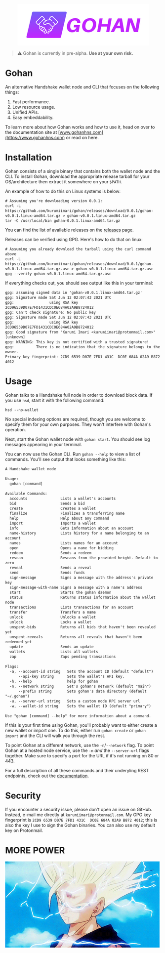 <p align="center">
	<img src="./images/gohan.png">
</p>

> ⚠️ Gohan is currently in pre-alpha. **Use at your own risk.**

# Gohan

An alternative Handshake wallet node and CLI that focuses on the following things:

1. Fast performance.
2. Low resource usage.
3. Unified APIs.
4. Easy embeddability.


To learn more about how Gohan works and how to use it, head on over to the documentation site at [www.gohanhns.com](https://www.gohanhns.com) or read on here.

# Installation

Gohan consists of a single binary that contains both the wallet node and the CLI. To install Gohan, download the appropriate release tarball for your OS/architecture then extract it somewhere on your `$PATH`.

An example of how to do this on Linux systems is below:

```shell
# Assuming you're downloading version 0.0.1:
curl -L https://github.com/kurumiimari/gohan/releases/download/0.0.1/gohan-v0.0.1.linux-amd64.tar.gz > gohan-v0.0.1.linux-amd64.tar.gz
tar -C /usr/local/bin gohan-0.0.1.linux-amd64.tar.gz
```

You can find the list of available releases on the [releases](https://github.com/kurumiimari/gohan/releases) page.

Releases can be verified using GPG. Here's how to do that on linux:

```shell
# Assuming you already download the tarball using the curl command above
curl -L https://github.com/kurumiimari/gohan/releases/download/0.0.1/gohan-v0.0.1.linux-amd64.tar.gz.asc > gohan-v0.0.1.linux-amd64.tar.gz.asc
gpg --verify gohan-v0.0.1.linux-amd64.tar.gz.asc
```

If everything checks out, you should see output like this in your terminal:

```
gpg: assuming signed data in 'gohan-v0.0.1.linux-amd64.tar.gz'
gpg: Signature made Sat Jun 12 02:07:43 2021 UTC
gpg:                using RSA key 2CD96539D07E7FD1431CDC0E684A02A9B8724012
gpg: Can't check signature: No public key
gpg: Signature made Sat Jun 12 02:07:43 2021 UTC
gpg:                using RSA key 2CD96539D07E7FD1431CDC0E684A02A9B8724012
gpg: Good signature from "Kurumi Imari <kurumiimari@protonmail.com>" [unknown]
gpg: WARNING: This key is not certified with a trusted signature!
gpg:          There is no indication that the signature belongs to the owner.
Primary key fingerprint: 2CD9 6539 D07E 7FD1 431C  DC0E 684A 02A9 B872 4012
```

# Usage

Gohan talks to a Handshake full node in order to download block data. If you use `hsd`, start it with the following command:

```shell
hsd --no-wallet
```

No special indexing options are required, though you are welcome to specify them for your own purposes. They won't interfere with Gohan's operation.

Next, start the Gohan wallet node with `gohan start`. You should see log messages appearing in your terminal.

You can now use the Gohan CLI. Run `gohan --help` to view a list of commands. You'll see output that looks something like this:

```
A Handshake wallet node

Usage:
  gohan [command]

Available Commands:
  accounts               Lists a wallet's accounts
  bid                    Sends a bid
  create                 Creates a wallet
  finalize               Finalizes a transferring name
  help                   Help about any command
  import                 Imports a wallet
  info                   Gets information about an account
  name-history           Lists history for a name belonging to an account
  names                  Lists names for an account
  open                   Opens a name for bidding
  redeem                 Sends a redeem
  rescan                 Rescans from the provided height. Default to zero
  reveal                 Sends a reveal
  send                   Sends funds
  sign-message           Signs a message with the address's private key
  sign-message-with-name Signs a message with a name's address
  start                  Starts the gohan daemon
  status                 Returns status information about the wallet node
  transactions           Lists transactions for an account
  transfer               Transfers a name
  unlock                 Unlocks a wallet
  unlock                 Locks a wallet
  unspent-bids           Returns all bids that haven't been revealed yet
  unspent-reveals        Returns all reveals that haven't been redeemed yet
  update                 Sends an update
  wallets                Lists all wallets
  zap                    Zaps pending transactions

Flags:
  -a, --account-id string   Sets the account ID (default "default")
      --api-key string      Sets the wallet's API key.
  -h, --help                help for gohan
  -n, --network string      Set's gohan's network (default "main")
      --prefix string       Sets gohan's data directory (default "~/.gohan")
  -u, --server-url string   Sets a custom node RPC server url
  -w, --wallet-id string    Sets the wallet ID (default "primary")

Use "gohan [command] --help" for more information about a command.
```

If this is your first time using Gohan, you'll probably want to either create a new wallet or import one. To do this, either run `gohan create` or `gohan import` and the CLI will walk you through the rest.

To point Gohan at a different network, use the `-n`/`--network` flag. To point Gohan at a hosted node service, use the `-n` _and_ the `--server-url` flags together. Make sure to specify a port for the URL if it's not running on 80 or 443.

For a full description of all these commands and their underyling REST endpoints, check out the [documentation](https://www.gohanhns.com). 

# Security

If you encounter a security issue, please don't open an issue on GitHub. Instead, e-mail me directly at `kurumiimari@protonmail.com`. My GPG key fingerprint is `2CD9 6539 D07E 7FD1 431C  DC0E 684A 02A9 B872 4012`; this is also the key I use to sign the Gohan binaries. You can also use my default key on Protonmail.

# MORE POWER

<img src="./images/MORE-POWER.gif">